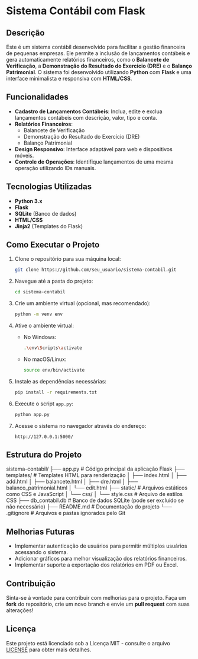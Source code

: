 # Sistema Contábil com Flask

## Descrição

Este é um sistema contábil desenvolvido para facilitar a gestão financeira de pequenas empresas. Ele permite a inclusão de lançamentos contábeis e gera automaticamente relatórios financeiros, como o **Balancete de Verificação**, a **Demonstração do Resultado do Exercício (DRE)** e o **Balanço Patrimonial**. O sistema foi desenvolvido utilizando **Python** com **Flask** e uma interface minimalista e responsiva com **HTML/CSS**.

## Funcionalidades

- **Cadastro de Lançamentos Contábeis**: Inclua, edite e exclua lançamentos contábeis com descrição, valor, tipo e conta.
- **Relatórios Financeiros**:
  - Balancete de Verificação
  - Demonstração do Resultado do Exercício (DRE)
  - Balanço Patrimonial
- **Design Responsivo**: Interface adaptável para web e dispositivos móveis.
- **Controle de Operações**: Identifique lançamentos de uma mesma operação utilizando IDs manuais.

## Tecnologias Utilizadas

- **Python 3.x**
- **Flask**
- **SQLite** (Banco de dados)
- **HTML/CSS**
- **Jinja2** (Templates do Flask)

## Como Executar o Projeto

1. Clone o repositório para sua máquina local:

   ```bash
   git clone https://github.com/seu_usuario/sistema-contabil.git
   ```

2. Navegue até a pasta do projeto:

   ```bash
   cd sistema-contabil
   ```

3. Crie um ambiente virtual (opcional, mas recomendado):

   ```bash
   python -m venv env
   ```

4. Ative o ambiente virtual:

   - No Windows:

     ```bash
     .\env\Scripts\activate
     ```

   - No macOS/Linux:

     ```bash
     source env/bin/activate
     ```

5. Instale as dependências necessárias:

   ```bash
   pip install -r requirements.txt
   ```

6. Execute o script `app.py`:

   ```bash
   python app.py
   ```

7. Acesse o sistema no navegador através do endereço:

   ```
   http://127.0.0.1:5000/
   ```

## Estrutura do Projeto

sistema-contabil/ ├── app.py # Código principal da aplicação Flask ├── templates/ # Templates HTML para renderização │ ├── index.html │ ├── add.html │ ├── balancete.html │ ├── dre.html │ ├── balanco_patrimonial.html │ └── edit.html ├── static/ # Arquivos estáticos como CSS e JavaScript │ └── css/ │ └── style.css # Arquivo de estilos CSS ├── db_contabil.db # Banco de dados SQLite (pode ser excluído se não necessário) ├── README.md # Documentação do projeto └── .gitignore # Arquivos e pastas ignorados pelo Git

## Melhorias Futuras

- Implementar autenticação de usuários para permitir múltiplos usuários acessando o sistema.
- Adicionar gráficos para melhor visualização dos relatórios financeiros.
- Implementar suporte a exportação dos relatórios em PDF ou Excel.

## Contribuição

Sinta-se à vontade para contribuir com melhorias para o projeto. Faça um **fork** do repositório, crie um novo branch e envie um **pull request** com suas alterações!

## Licença

Este projeto está licenciado sob a Licença MIT - consulte o arquivo [LICENSE](LICENSE) para obter mais detalhes.
